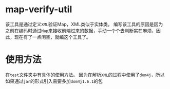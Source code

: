 # map-verify-util
该工具是通过定义`XML`验证Map，XML类似于实体类。
编写该工具的原因是因为之前在编码时通过`Map`来接收前端过来的数据，手动一个个去判断实在麻烦，因此，现在有了一点闲空，就编这个工具了。

# 使用方法
在`test`文件夹中有具体的使用方法。
因为在解析`XML`的过程中使用了`dom4j`，所以如果通过`jar`的形式引入需要多加`dom4j1.6.1`的包
